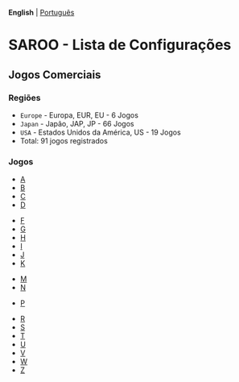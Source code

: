 **English** | [Português](../pt-br/README.md)

# SAROO - Lista de Configurações

## Jogos Comerciais

### Regiões

- `Europe` - Europa, EUR, EU - 6 Jogos
- `Japan` - Japão, JAP, JP - 66 Jogos
- `USA` - Estados Unidos da América, US - 19 Jogos
- Total: 91 jogos registrados

### Jogos

<!-- - [# (0-9)](09.md) -->

- [A](A.md)
- [B](B.md)
- [C](C.md)
- [D](D.md)
<!-- - [E](E.md) -->
- [F](F.md)
- [G](G.md)
- [H](H.md)
- [I](I.md)
- [J](J.md)
- [K](K.md)
<!-- - [L](L.md) -->
- [M](M.md)
- [N](N.md)
<!-- - [O](O.md) -->
- [P](P.md)
<!-- - [Q](Q.md) -->
- [R](R.md)
- [S](S.md)
- [T](T.md)
- [U](U.md)
- [V](V.md)
- [W](W.md)
  <!-- - [X](X.md) -->
  <!-- - [Y](Y.md) -->
- [Z](Z.md)
